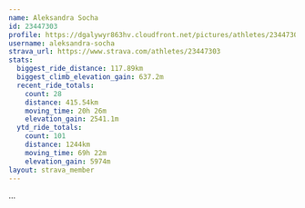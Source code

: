 ```yaml
---
name: Aleksandra Socha
id: 23447303
profile: https://dgalywyr863hv.cloudfront.net/pictures/athletes/23447303/14745546/4/large.jpg
username: aleksandra-socha
strava_url: https://www.strava.com/athletes/23447303
stats:
  biggest_ride_distance: 117.89km
  biggest_climb_elevation_gain: 637.2m
  recent_ride_totals:
    count: 28
    distance: 415.54km
    moving_time: 20h 26m
    elevation_gain: 2541.1m
  ytd_ride_totals:
    count: 101
    distance: 1244km
    moving_time: 69h 22m
    elevation_gain: 5974m
layout: strava_member
--- 
```

...
